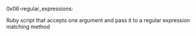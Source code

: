 0x06-regular_expressions:

Ruby script that accepts one argument and pass it to a regular expression matching method
